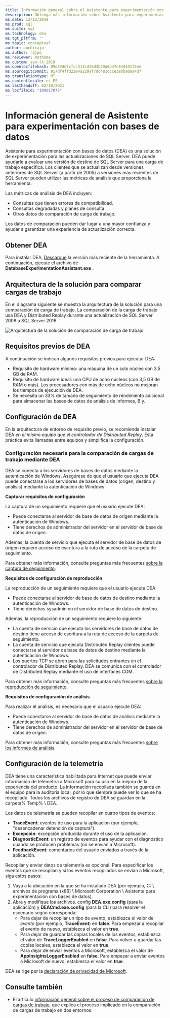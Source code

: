 ```yaml
---
title: Información general sobre el Asistente para experimentación con bases de datos
description: Obtenga más información sobre Asistente para experimentación con bases de datos (DEA), por ejemplo, cómo evaluar una versión de destino de SQL Server para una carga de trabajo específica.
ms.date: 12/12/2019
ms.prod: sql
ms.suite: sql
ms.technology: dea
ms.tgt_pltfrm: ''
ms.topic: conceptual
author: pochiraju
ms.author: rajpo
ms.reviewer: mathoma
ms.custom: seo-lt-2019
ms.openlocfilehash: 09d334d7cfcc313cd36d3b59a6b47c64d441f3ee
ms.sourcegitcommit: 917df4ffd22e4a229af7dc481dcce3ebba0aa4d7
ms.translationtype: MT
ms.contentlocale: es-ES
ms.lasthandoff: 02/10/2021
ms.locfileid: "100017075"
---
```

# <a name="overview-of-database-experimentation-assistant"></a>Información general de Asistente para experimentación con bases de datos

Asistente para experimentación con bases de datos (DEA) es una solución de experimentación para las actualizaciones de SQL Server. DEA puede ayudarle a evaluar una versión de destino de SQL Server para una carga de trabajo específica. Los clientes que se actualizan desde versiones anteriores de SQL Server (a partir de 2005) a versiones más recientes de SQL Server pueden utilizar las métricas de análisis que proporciona la herramienta.

Las métricas de análisis de DEA incluyen:

- Consultas que tienen errores de compatibilidad.
- Consultas degradadas y planes de consulta.
- Otros datos de comparación de carga de trabajo.

Los datos de comparación pueden dar lugar a una mayor confianza y ayudar a garantizar una experiencia de actualización correcta.

## <a name="get-dea"></a>Obtener DEA

Para instalar DEA, [Descargue](https://www.microsoft.com/download/details.aspx?id=54090) la versión más reciente de la herramienta. A continuación, ejecute el archivo de **DatabaseExperimentationAssistant.exe** .

## <a name="solution-architecture-for-comparing-workloads"></a>Arquitectura de la solución para comparar cargas de trabajo

En el diagrama siguiente se muestra la arquitectura de la solución para una comparación de carga de trabajo. La comparación de la carga de trabajo usa DEA y Distributed Replay durante una actualización de SQL Server 2008 a SQL Server 2016.

![Arquitectura de la solución de comparación de carga de trabajo](./media/database-experimentation-assistant-overview/dea-overview-compare-solution-architecture.png)

## <a name="dea-prerequisites"></a>Requisitos previos de DEA

A continuación se indican algunos requisitos previos para ejecutar DEA:

- Requisito de hardware mínimo: una máquina de un solo núcleo con 3,5 GB de RAM.
- Requisito de hardware ideal: una CPU de ocho núcleos (con 3,5 GB de RAM o más). Los procesadores con más de ocho núcleos no mejoran los tiempos de ejecución de DEA.
- Se necesita un 33% de tamaño de seguimiento de rendimiento adicional para almacenar las bases de datos de análisis de informes, B y.

## <a name="configure-dea"></a>Configuración de DEA

En la arquitectura de entorno de requisito previo, se recomienda instalar DEA *en el mismo equipo que el controlador de Distributed Replay*. Esta práctica evita llamadas entre equipos y simplifica la configuración.

### <a name="required-configuration-for-workload-comparison-using-dea"></a>Configuración necesaria para la comparación de cargas de trabajo mediante DEA

DEA se conecta a los servidores de bases de datos mediante la autenticación de Windows. Asegúrese de que el usuario que ejecuta DEA puede conectarse a los servidores de bases de datos (origen, destino y análisis) mediante la autenticación de Windows.

**Capturar requisitos de configuración**

La captura de un seguimiento requiere que el usuario ejecute DEA:

- Puede conectarse al servidor de base de datos de origen mediante la autenticación de Windows.
- Tiene derechos de administrador del servidor en el servidor de base de datos de origen.

Además, la cuenta de servicio que ejecuta el servidor de base de datos de origen requiere acceso de escritura a la ruta de acceso de la carpeta de seguimiento.

Para obtener más información, consulte preguntas más frecuentes [sobre la captura de seguimiento](database-experimentation-assistant-capture-trace.md#frequently-asked-questions-about-trace-capture).

**Requisitos de configuración de reproducción**

La reproducción de un seguimiento requiere que el usuario ejecute DEA:

- Puede conectarse al servidor de base de datos de destino mediante la autenticación de Windows.
- Tiene derechos sysadmin en el servidor de base de datos de destino.

Además, la reproducción de un seguimiento requiere lo siguiente:

- La cuenta de servicio que ejecuta los servidores de base de datos de destino tiene acceso de escritura a la ruta de acceso de la carpeta de seguimiento.
- La cuenta de servicio que ejecuta Distributed Replay clientes puede conectarse al servidor de base de datos de destino mediante la autenticación de Windows.
- Los puertos TCP se abren para las solicitudes entrantes en el controlador de Distributed Replay. DEA se comunica con el controlador de Distributed Replay mediante el uso de interfaces COM.

Para obtener más información, consulte preguntas más frecuentes [sobre la reproducción de seguimiento](database-experimentation-assistant-replay-trace.md#frequently-asked-questions-about-trace-replay).

**Requisitos de configuración de análisis**

Para realizar el análisis, es necesario que el usuario ejecute DEA:

- Puede conectarse al servidor de base de datos de análisis mediante la autenticación de Windows.
- Tiene derechos de administrador del servidor en el servidor de base de datos de origen.

Para obtener más información, consulte preguntas más frecuentes [sobre los informes de análisis](database-experimentation-assistant-create-report.md#frequently-asked-questions-about-analysis-reports).

## <a name="set-up-telemetry"></a>Configuración de la telemetría

DEA tiene una característica habilitada para Internet que puede enviar información de telemetría a Microsoft para su uso en la mejora de la experiencia del producto. La información recopilada también se guarda en el equipo para la auditoría local, por lo que siempre puede ver lo que se ha recopilado. Todos los archivos de registro de DEA se guardan en la carpeta% Temp% \\ DEA.

Los datos de telemetría se pueden recopilar en cuatro tipos de eventos:

- **TraceEvent**: eventos de uso para la aplicación (por ejemplo, "desencadenar detención de captura").
- **Excepción**: excepción producida durante el uso de la aplicación.
- **DiagnosticEvent**: un registro de eventos para ayudar con el diagnóstico cuando se producen problemas (*no* se envían a Microsoft).
- **FeedbackEvent**: comentarios del usuario enviados a través de la aplicación.

Recopilar y enviar datos de telemetría es opcional. Para especificar los eventos que se recopilan y si los eventos recopilados se envían a Microsoft, siga estos pasos:

1. Vaya a la ubicación en la que se ha instalado DEA (por ejemplo, C: \\ archivos de programa (x86) \\ Microsoft Corporation \\ Asistente para experimentación con bases de datos).
2. Abra y modifique los archivos. config **DEA.exe.config** (para la aplicación) y **DEACmd.exe.config** (para la CLI) para resolver el escenario según corresponda:
    - Para dejar de recopilar un tipo de evento, establezca el valor de *evento* (por ejemplo, **TraceEvent**) en **false**. Para empezar a recopilar el evento de nuevo, establezca el valor en **true**.
    - Para dejar de guardar las copias locales de los eventos, establezca el valor de **TraceLoggerEnabled** en **false**. Para volver a guardar las copias locales, establezca el valor en **true**.
    - Para dejar de enviar eventos a Microsoft, establezca el valor de **AppInsightsLoggerEnabled** en **false**. Para empezar a enviar eventos a Microsoft de nuevo, establezca el valor en **true**.

DEA se rige por la [declaración de privacidad de Microsoft](https://aka.ms/dea-privacy).

## <a name="see-also"></a>Consulte también

- El artículo [información general sobre el proceso de comparación de cargas de trabajo](database-experimentation-assistant-get-started.md), que explica el proceso implicado en la comparación de cargas de trabajo en dos entornos.
